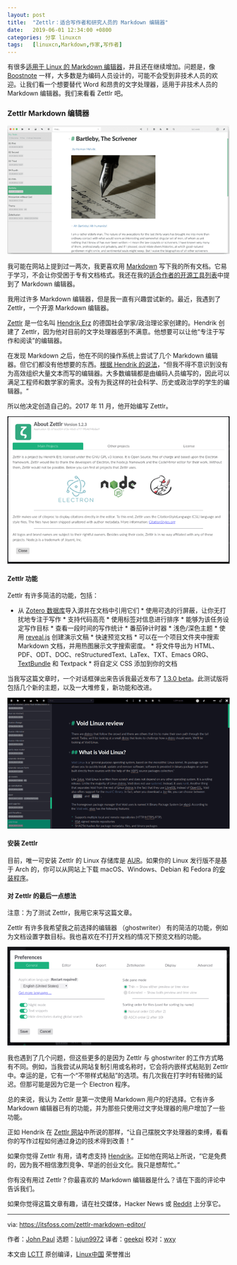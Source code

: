 ```yaml
---
layout: post
title:	"Zettlr：适合写作者和研究人员的 Markdown 编辑器"
date:	2019-06-01 12:34:00 +0800 
categories:	分享 linuxcn 
tags:	[linuxcn,Markdown,作家,写作者]
---
```



有很多[适用于 Linux 的 Markdown 编辑器](https://itsfoss.com/best-markdown-editors-linux/)，并且还在继续增加。问题是，像 [Boostnote](https://itsfoss.com/boostnote-linux-review/) 一样，大多数是为编码人员设计的，可能不会受到非技术人员的欢迎。让我们看一个想要替代 Word 和昂贵的文字处理器，适用于非技术人员的 Markdown 编辑器。我们来看看 Zettlr 吧。


### Zettlr Markdown 编辑器


![Zettlr Light Mode](/Asserts/Images/album/201906/01/123458wbnmt4mqnnoffe30.png)


我可能在网站上提到过一两次，我更喜欢用 [Markdown](https://daringfireball.net/projects/markdown/) 写下我的所有文档。它易于学习，不会让你受困于专有文档格式。我还在我的[适合作者的开源工具列表](https://itsfoss.com/open-source-tools-writers/)中提到了 Markdown 编辑器。


我用过许多 Markdown 编辑器，但是我一直有兴趣尝试新的。最近，我遇到了 Zettlr，一个开源 Markdown 编辑器。


[Zettlr](https://www.zettlr.com/) 是一位名叫 [Hendrik Erz](https://github.com/nathanlesage) 的德国社会学家/政治理论家创建的。Hendrik 创建了 Zettlr，因为他对目前的文字处理器感到不满意。他想要可以让他“专注于写作和阅读”的编辑器。


在发现 Markdown 之后，他在不同的操作系统上尝试了几个 Markdown 编辑器。但它们都没有他想要的东西。[根据 Hendrik 的说法](https://www.zettlr.com/about)，“但我不得不意识到没有为高效组织大量文本而写的编辑器。大多数编辑都是由编码人员编写的，因此可以满足工程师和数学家的需求。没有为我这样的社会科学、历史或政治学的学生的编辑器。“


所以他决定创造自己的。2017 年 11 月，他开始编写 Zettlr。


![Zettlr About](/Asserts/Images/album/201906/01/123501cxnsnqs6qx5pniqn.png)


#### Zettlr 功能


Zettlr 有许多简洁的功能，包括：


* 从 [Zotero 数据库](https://www.zotero.org/)导入源并在文档中引用它们 \* 使用可选的行屏蔽，让你无打扰地专注于写作 \* 支持代码高亮 \* 使用标签对信息进行排序 \* 能够为该任务设定写作目标 \* 查看一段时间的写作统计 \* 番茄钟计时器 \* 浅色/深色主题 \* 使用 [reveal.js](https://revealjs.com/#/) 创建演示文稿 \* 快速预览文档 \* 可以在一个项目文件夹中搜索 Markdown 文档，并用热图展示文字搜索密度。 \* 将文件导出为 HTML、PDF、ODT、DOC、reStructuredText、LaTex、TXT、Emacs ORG、[TextBundle](http://textbundle.org/) 和 Textpack \* 将自定义 CSS 添加到你的文档


当我写这篇文章时，一个对话框弹出来告诉我最近发布了 [1.3.0 beta](https://github.com/Zettlr/Zettlr/releases/tag/v1.3.0-beta)。此测试版将包括几个新的主题，以及一大堆修复，新功能和改进。


![Zettlr Night Mode](/Asserts/Images/album/201906/01/123504aht3foujhwuuq9gw.png)


#### 安装 Zettlr


目前，唯一可安装 Zettlr 的 Linux 存储库是 [AUR](https://aur.archlinux.org/packages/zettlr-bin/)。如果你的 Linux 发行版不是基于 Arch 的，你可以从网站上下载 macOS、Windows、Debian 和 Fedora 的[安装程序](https://www.zettlr.com/download)。


#### 对 Zettlr 的最后一点想法


注意：为了测试 Zettlr，我用它来写这篇文章。


Zettlr 有许多我希望我之前选择的编辑器 （ghostwriter） 有的简洁的功能，例如为文档设置字数目标。我也喜欢在不打开文档的情况下预览文档的功能。


![Zettlr Settings](/Asserts/Images/album/201906/01/123506ikk8aa1e9ig81gez.png)


我也遇到了几个问题，但这些更多的是因为 Zettlr 与 ghostwriter 的工作方式略有不同。例如，当我尝试从网站复制引用或名称时，它会将内嵌样式粘贴到 Zettlr 中。幸运的是，它有一个“不带样式粘贴”的选项。有几次我在打字时有轻微的延迟。但那可能是因为它是一个 Electron 程序。


总的来说，我认为 Zettlr 是第一次使用 Markdown 用户的好选择。它有许多 Markdown 编辑器已有的功能，并为那些只使用过文字处理器的用户增加了一些功能。


正如 Hendrik 在 [Zettlr 网站](https://www.zettlr.com/about)中所说的那样，“让自己摆脱文字处理器的束缚，看看你的写作过程如何通过身边的技术得到改善！”


如果你觉得 Zettlr 有用，请考虑支持 [Hendrik](https://www.zettlr.com/supporters)。正如他在网站上所说，“它是免费的，因为我不相信激烈竞争、早逝的创业文化。我只是想帮忙。”


你有没有用过 Zettlr？你最喜欢的 Markdown 编辑器是什么？请在下面的评论中告诉我们。


如果你觉得这篇文章有趣，请在社交媒体，Hacker News 或 [Reddit](http://reddit.com/r/linuxusersgroup) 上分享它。




---


via: <https://itsfoss.com/zettlr-markdown-editor/>


作者：[John Paul](https://itsfoss.com/author/john/) 选题：[lujun9972](https://github.com/lujun9972) 译者：[geekpi](https://github.com/geekpi) 校对：[wxy](https://github.com/wxy)


本文由 [LCTT](https://github.com/LCTT/TranslateProject) 原创编译，[Linux中国](https://linux.cn/) 荣誉推出
